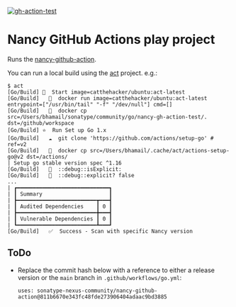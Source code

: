 <!--![gh-action-test](https://github.com/bhamail/gh-action-test/workflows/Go/badge.svg)-->
<a href="https://github.com/bhamail/gh-action-test/actions?query=workflow%3AGo"><img src="https://github.com/bhamail/gh-action-test/workflows/Go/badge.svg" alt="gh-action-test"></img></a>

Nancy GitHub Actions play project
===========================

Runs the [nancy-github-action](https://github.com/sonatype-nexus-community/nancy-github-action).

You can run a local build using the [act](https://github.com/nektos/act) project. e.g.:
```shell
$ act
[Go/Build] 🚀  Start image=catthehacker/ubuntu:act-latest
[Go/Build]   🐳  docker run image=catthehacker/ubuntu:act-latest entrypoint=["/usr/bin/tail" "-f" "/dev/null"] cmd=[]
[Go/Build]   🐳  docker cp src=/Users/bhamail/sonatype/community/go/nancy-gh-action-test/. dst=/github/workspace
[Go/Build] ⭐  Run Set up Go 1.x
[Go/Build]   ☁  git clone 'https://github.com/actions/setup-go' # ref=v2
[Go/Build]   🐳  docker cp src=/Users/bhamail/.cache/act/actions-setup-go@v2 dst=/actions/
| Setup go stable version spec ^1.16
[Go/Build]   💬  ::debug::isExplicit: 
[Go/Build]   💬  ::debug::explicit? false
...
| ┏━━━━━━━━━━━━━━━━━━━━━━━━━━━━━┓
| ┃ Summary                     ┃
| ┣━━━━━━━━━━━━━━━━━━━━━━━━━┳━━━┫
| ┃ Audited Dependencies    ┃ 0 ┃
| ┣━━━━━━━━━━━━━━━━━━━━━━━━━╋━━━┫
| ┃ Vulnerable Dependencies ┃ 0 ┃
| ┗━━━━━━━━━━━━━━━━━━━━━━━━━┻━━━┛
[Go/Build]   ✅  Success - Scan with specific Nancy version
```

ToDo
----
* Replace the commit hash below with a reference to either a release version or the `main` branch
in `.github/workflows/go.yml`:

    ```
    uses: sonatype-nexus-community/nancy-github-action@811b6670e343fc48fde273906404adaac9bd3885
    ```
